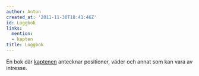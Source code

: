 ```yaml
---
author: Anton
created_at: '2011-11-30T18:41:46Z'
id: Loggbok
links:
  mention:
  - kapten
title: Loggbok
---
```


En bok där [kaptenen] antecknar positioner, väder och annat som kan vara av intresse.

  [kaptenen]: kapten
